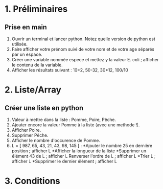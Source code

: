 
# 1. Préliminaires

## Prise en main

 1. Ouvrir un terminal et lancer python. Notez quelle version de python est utilisée.
 2. Faire afficher votre prénom suivi de votre nom et de votre age séparés par un espace. 
 3. Créer une variable nommée espece et mettez y la valeur E. coli ; afficher le contenu de la variable.
 4. Afficher les résultats suivant : 10+2, 50-32, 30*12, 100/10

 # 2. Liste/Array

 ## Créer une liste en python 

 1. Valeur à mettre dans la liste : Pomme, Poire, Pêche.
 2. Ajouter  encore la valeur Pomme à la liste (avec une methode !).
 3. Afficher Poire.
 4. Supprimer Pêche.
 5. Afficher le nombre d'occurence de Pomme.
 6. L = [ 987, 65, 43, 21, 43, 98, 145 ] :
    *Ajouter le nombre 25 en dernière position ; afficher L
    *Afficher la longueur de la liste
    *Supprimer un élément 43 de L ; afficher L
    Renverser l'ordre de L ; afficher L
    *Trier L ; afficher L
    *Supprimer le dernier élément ; afficher L

# 3. Conditions



